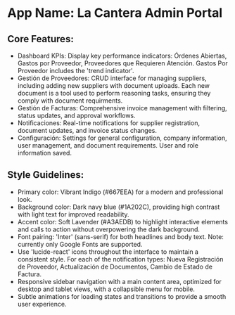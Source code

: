 # **App Name**: La Cantera Admin Portal

## Core Features:

- Dashboard KPIs: Display key performance indicators: Órdenes Abiertas, Gastos por Proveedor, Proveedores que Requieren Atención. Gastos Por Proveedor includes the 'trend indicator'.
- Gestión de Proveedores: CRUD interface for managing suppliers, including adding new suppliers with document uploads. Each new document is a tool used to perform reasoning tasks, ensuring they comply with document requirments.
- Gestión de Facturas: Comprehensive invoice management with filtering, status updates, and approval workflows.
- Notificaciones: Real-time notifications for supplier registration, document updates, and invoice status changes.
- Configuración: Settings for general configuration, company information, user management, and document requirements. User and role information saved.

## Style Guidelines:

- Primary color: Vibrant Indigo (#667EEA) for a modern and professional look.
- Background color: Dark navy blue (#1A202C), providing high contrast with light text for improved readability.
- Accent color: Soft Lavender (#A3AEDB) to highlight interactive elements and calls to action without overpowering the dark background.
- Font pairing: 'Inter' (sans-serif) for both headlines and body text. Note: currently only Google Fonts are supported.
- Use 'lucide-react' icons throughout the interface to maintain a consistent style. For each of the notification types: Nueva Registración de Proveedor, Actualización de Documentos, Cambio de Estado de Factura.
- Responsive sidebar navigation with a main content area, optimized for desktop and tablet views, with a collapsible menu for mobile.
- Subtle animations for loading states and transitions to provide a smooth user experience.